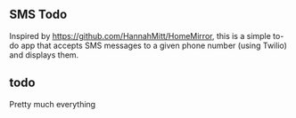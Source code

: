 SMS Todo
---
Inspired by <a href="https://github.com/HannahMitt/HomeMirror" target="_blank">https://github.com/HannahMitt/HomeMirror</a>, this is a simple to-do app that accepts SMS messages to a given phone number (using Twilio) and displays them.

todo
-----
Pretty much everything
